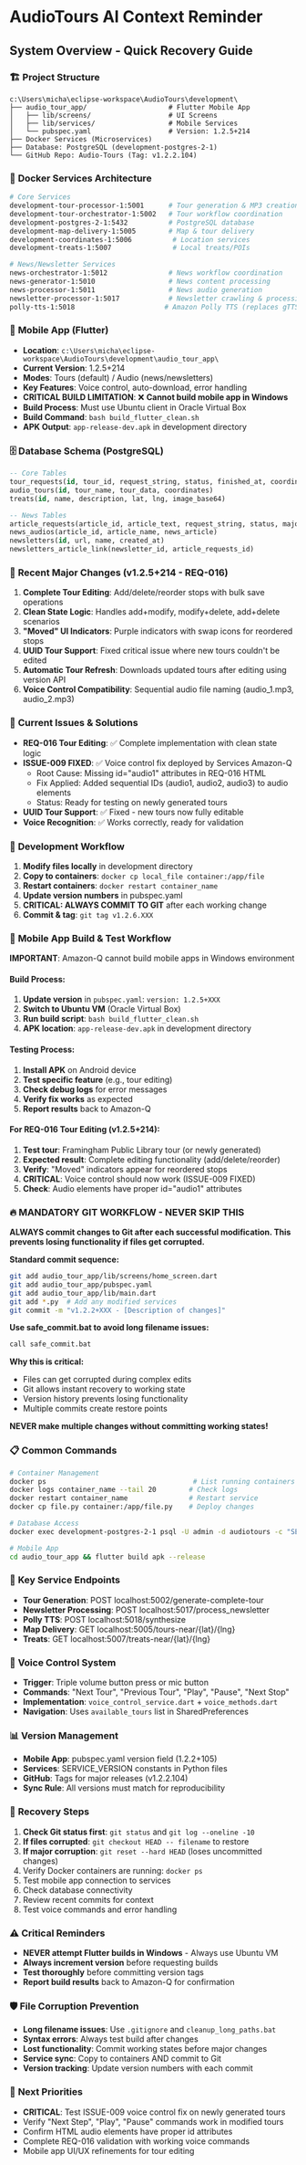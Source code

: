 # AudioTours AI Context Reminder
## System Overview - Quick Recovery Guide

### 🏗️ **Project Structure**
```
c:\Users\micha\eclipse-workspace\AudioTours\development\
├── audio_tour_app/                    # Flutter Mobile App
│   ├── lib/screens/                   # UI Screens
│   ├── lib/services/                  # Mobile Services
│   └── pubspec.yaml                   # Version: 1.2.5+214
├── Docker Services (Microservices)
├── Database: PostgreSQL (development-postgres-2-1)
└── GitHub Repo: Audio-Tours (Tag: v1.2.2.104)
```

### 🐳 **Docker Services Architecture**
```bash
# Core Services
development-tour-processor-1:5001      # Tour generation & MP3 creation
development-tour-orchestrator-1:5002   # Tour workflow coordination
development-postgres-2-1:5432          # PostgreSQL database
development-map-delivery-1:5005        # Map & tour delivery
development-coordinates-1:5006          # Location services
development-treats-1:5007               # Local treats/POIs

# News/Newsletter Services  
news-orchestrator-1:5012               # News workflow coordination
news-generator-1:5010                  # News content processing
news-processor-1:5011                  # News audio generation
newsletter-processor-1:5017            # Newsletter crawling & processing
polly-tts-1:5018                      # Amazon Polly TTS (replaces gTTS)
```

### 📱 **Mobile App (Flutter)**
- **Location**: `c:\Users\micha\eclipse-workspace\AudioTours\development\audio_tour_app\`
- **Current Version**: 1.2.5+214
- **Modes**: Tours (default) / Audio (news/newsletters)
- **Key Features**: Voice control, auto-download, error handling
- **CRITICAL BUILD LIMITATION**: ❌ **Cannot build mobile app in Windows**
- **Build Process**: Must use Ubuntu client in Oracle Virtual Box
- **Build Command**: `bash build_flutter_clean.sh`
- **APK Output**: `app-release-dev.apk` in development directory

### 🗄️ **Database Schema (PostgreSQL)**
```sql
-- Core Tables
tour_requests(id, tour_id, request_string, status, finished_at, coordinates)
audio_tours(id, tour_name, tour_data, coordinates)
treats(id, name, description, lat, lng, image_base64)

-- News Tables  
article_requests(article_id, article_text, request_string, status, major_points)
news_audios(article_id, article_name, news_article)
newsletters(id, url, name, created_at)
newsletters_article_link(newsletter_id, article_requests_id)
```

### 🔧 **Recent Major Changes (v1.2.5+214 - REQ-016)**
1. **Complete Tour Editing**: Add/delete/reorder stops with bulk save operations
2. **Clean State Logic**: Handles add+modify, modify+delete, add+delete scenarios
3. **"Moved" UI Indicators**: Purple indicators with swap icons for reordered stops
4. **UUID Tour Support**: Fixed critical issue where new tours couldn't be edited
5. **Automatic Tour Refresh**: Downloads updated tours after editing using version API
6. **Voice Control Compatibility**: Sequential audio file naming (audio_1.mp3, audio_2.mp3)

### 🎯 **Current Issues & Solutions**
- **REQ-016 Tour Editing**: ✅ Complete implementation with clean state logic
- **ISSUE-009 FIXED**: ✅ Voice control fix deployed by Services Amazon-Q
  - Root Cause: Missing id="audio1" attributes in REQ-016 HTML
  - Fix Applied: Added sequential IDs (audio1, audio2, audio3) to audio elements
  - Status: Ready for testing on newly generated tours
- **UUID Tour Support**: ✅ Fixed - new tours now fully editable
- **Voice Recognition**: ✅ Works correctly, ready for validation

### 🚀 **Development Workflow**
1. **Modify files locally** in development directory
2. **Copy to containers**: `docker cp local_file container:/app/file`
3. **Restart containers**: `docker restart container_name`
4. **Update version numbers** in pubspec.yaml
5. **CRITICAL: ALWAYS COMMIT TO GIT** after each working change
6. **Commit & tag**: `git tag v1.2.6.XXX`

### 📱 **Mobile App Build & Test Workflow**
**IMPORTANT**: Amazon-Q cannot build mobile apps in Windows environment

#### Build Process:
1. **Update version** in `pubspec.yaml`: `version: 1.2.5+XXX`
2. **Switch to Ubuntu VM** (Oracle Virtual Box)
3. **Run build script**: `bash build_flutter_clean.sh`
4. **APK location**: `app-release-dev.apk` in development directory

#### Testing Process:
1. **Install APK** on Android device
2. **Test specific feature** (e.g., tour editing)
3. **Check debug logs** for error messages
4. **Verify fix works** as expected
5. **Report results** back to Amazon-Q

#### For REQ-016 Tour Editing (v1.2.5+214):
1. **Test tour**: Framingham Public Library tour (or newly generated)
2. **Expected result**: Complete editing functionality (add/delete/reorder)
3. **Verify**: "Moved" indicators appear for reordered stops
4. **CRITICAL**: Voice control should now work (ISSUE-009 FIXED)
5. **Check**: Audio elements have proper id="audio1" attributes

### 🔥 **MANDATORY GIT WORKFLOW - NEVER SKIP THIS**
**ALWAYS commit changes to Git after each successful modification. This prevents losing functionality if files get corrupted.**

**Standard commit sequence:**
```bash
git add audio_tour_app/lib/screens/home_screen.dart
git add audio_tour_app/pubspec.yaml  
git add audio_tour_app/lib/main.dart
git add *.py  # Add any modified services
git commit -m "v1.2.2+XXX - [Description of changes]"
```

**Use safe_commit.bat to avoid long filename issues:**
```bash
call safe_commit.bat
```

**Why this is critical:**
- Files can get corrupted during complex edits
- Git allows instant recovery to working state
- Version history prevents losing functionality
- Multiple commits create restore points

**NEVER make multiple changes without committing working states!**

### 📋 **Common Commands**
```bash
# Container Management
docker ps                                    # List running containers
docker logs container_name --tail 20        # Check logs
docker restart container_name               # Restart service
docker cp file.py container:/app/file.py    # Deploy changes

# Database Access
docker exec development-postgres-2-1 psql -U admin -d audiotours -c "SELECT * FROM table;"

# Mobile App
cd audio_tour_app && flutter build apk --release
```

### 🔑 **Key Service Endpoints**
- **Tour Generation**: POST localhost:5002/generate-complete-tour
- **Newsletter Processing**: POST localhost:5017/process_newsletter  
- **Polly TTS**: POST localhost:5018/synthesize
- **Map Delivery**: GET localhost:5005/tours-near/{lat}/{lng}
- **Treats**: GET localhost:5007/treats-near/{lat}/{lng}

### 🎵 **Voice Control System**
- **Trigger**: Triple volume button press or mic button
- **Commands**: "Next Tour", "Previous Tour", "Play", "Pause", "Next Stop"
- **Implementation**: `voice_control_service.dart` + `voice_methods.dart`
- **Navigation**: Uses `available_tours` list in SharedPreferences

### 📊 **Version Management**
- **Mobile App**: pubspec.yaml version field (1.2.2+105)
- **Services**: SERVICE_VERSION constants in Python files
- **GitHub**: Tags for major releases (v1.2.2.104)
- **Sync Rule**: All versions must match for reproducibility

### 🔄 **Recovery Steps**
1. **Check Git status first**: `git status` and `git log --oneline -10`
2. **If files corrupted**: `git checkout HEAD -- filename` to restore
3. **If major corruption**: `git reset --hard HEAD` (loses uncommitted changes)
4. Verify Docker containers are running: `docker ps`
5. Test mobile app connection to services
6. Check database connectivity
7. Review recent commits for context
8. Test voice commands and error handling

### ⚠️ **Critical Reminders**
- **NEVER attempt Flutter builds in Windows** - Always use Ubuntu VM
- **Always increment version** before requesting builds
- **Test thoroughly** before committing version tags
- **Report build results** back to Amazon-Q for confirmation

### 🛡️ **File Corruption Prevention**
- **Long filename issues**: Use `.gitignore` and `cleanup_long_paths.bat`
- **Syntax errors**: Always test build after changes
- **Lost functionality**: Commit working states before major changes
- **Service sync**: Copy to containers AND commit to Git
- **Version tracking**: Update version numbers with each commit

### 🎯 **Next Priorities**
- **CRITICAL**: Test ISSUE-009 voice control fix on newly generated tours
- Verify "Next Step", "Play", "Pause" commands work in modified tours
- Confirm HTML audio elements have proper id attributes
- Complete REQ-016 validation with working voice commands
- Mobile app UI/UX refinements for tour editing